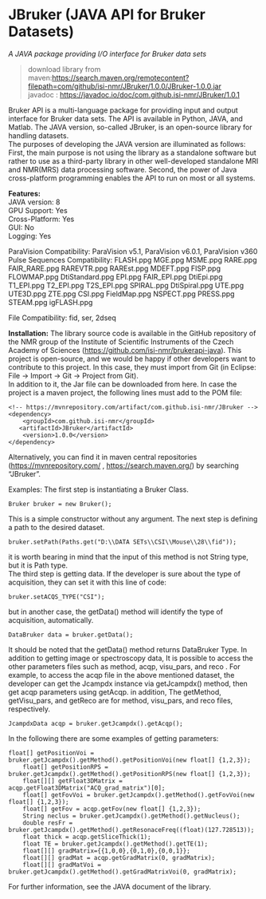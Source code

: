 
**JBruker (JAVA API for Bruker Datasets)**  
================================================
*A JAVA package providing I/O interface for Bruker data sets*  
>download library from maven:https://search.maven.org/remotecontent?filepath=com/github/isi-nmr/JBruker/1.0.0/JBruker-1.0.0.jar  
>javadoc : https://javadoc.io/doc/com.github.isi-nmr/JBruker/1.0.1  

Bruker API is a multi-language package for providing input and output interface for Bruker data sets. The API is available in Python, JAVA, and Matlab. The JAVA version, so-called JBruker, is an open-source library for handling datasets.  
The purposes of developing the JAVA version are illuminated as follows: First, the main purpose is not using the library as a standalone software but rather to use as a third-party library in other well-developed standalone MRI and NMR(MRS) data processing software. Second, the power of Java cross-platform programming enables the API to run on most or all systems.  

**Features:**  
JAVA version:	8  
GPU Support:	Yes  
Cross-Platform:	Yes  
GUI:	No  
Logging:	Yes  


ParaVision Compatibility:	ParaVision v5.1, 
ParaVision v6.0.1, 
ParaVision v360  
Pulse Sequences Compatibility:	FLASH.ppg
MGE.ppg
MSME.ppg
RARE.ppg
FAIR_RARE.ppg
RAREVTR.ppg
RAREst.ppg
MDEFT.ppg
FISP.ppg
FLOWMAP.ppg
DtiStandard.ppg
EPI.ppg
FAIR_EPI.ppg
DtiEpi.ppg
T1_EPI.ppg
T2_EPI.ppg
T2S_EPI.ppg
SPIRAL.ppg
DtiSpiral.ppg
UTE.ppg
UTE3D.ppg
ZTE.ppg
CSI.ppg
FieldMap.ppg
NSPECT.ppg
PRESS.ppg
STEAM.ppg
igFLASH.ppg  

File Compatibility:	fid, ser, 
2dseq

**Installation:** 
The library source code is available in the GitHub repository of the NMR group of the Institute of Scientific Instruments of the Czech Academy of Sciences (https://github.com/isi-nmr/brukerapi-java). This project is open-source, and we would be happy if other developers want to contribute to this project. In this case, they must import from Git (in Eclipse: File -> Import -> Git -> Project from Git).  
In addition to it, the Jar file can be downloaded from here. In case the project is a maven project, the following lines must add to the POM file:  

    <!-- https://mvnrepository.com/artifact/com.github.isi-nmr/JBruker -->
    <dependency>
        <groupId>com.github.isi-nmr</groupId>
       <artifactId>JBruker</artifactId>
        <version>1.0.0</version>
    </dependency>

Alternatively, you can find it in maven central repositories (https://mvnrepository.com/ , https://search.maven.org/) by searching “JBruker”.
 
 


Examples:
The first step is instantiating a Bruker Class.  

    Bruker bruker = new Bruker();  

This is a simple constructor without any argument. The next step is defining a path to the desired dataset.  

    bruker.setPath(Paths.get("D:\\DATA SETs\\CSI\\Mouse\\28\\fid"));   

it is worth bearing in mind that the input of this method is not String type, but it is Path type.  
The third step is getting data. If the developer is sure about the type of acquisition, they can set it with this line of code:  

    bruker.setACQS_TYPE("CSI");

but in another case, the getData() method will identify the type of acquisition, automatically.

    DataBruker data = bruker.getData();

It should be noted that the getData() method returns DataBruker Type.
In addition to getting image or spectroscopy data, It is possible to access the other parameters files such as method, acqp, visu_pars, and reco . For example, to access the acqp file in the above mentioned dataset, the developer can get the Jcampdx instance via getJcampdx() method, then get acqp parameters using getAcqp. in addition, The getMethod, getVisu_pars, and getReco are for method, visu_pars, and reco files, respectively.  

    JcampdxData acqp = bruker.getJcampdx().getAcqp();

In the following there are some examples of getting parameters:  
	

    float[] getPositionVoi = bruker.getJcampdx().getMethod().getPositionVoi(new float[] {1,2,3});
    	float[] getPositionRPS = bruker.getJcampdx().getMethod().getPositionRPS(new float[] {1,2,3});
    	float[][] getFloat3DMatrix = acqp.getFloat3DMatrix("ACQ_grad_matrix")[0];
    	float[] getFovVoi = bruker.getJcampdx().getMethod().getFovVoi(new float[] {1,2,3});
    	float[] getFov = acqp.getFov(new float[] {1,2,3});
    	String neclus = bruker.getJcampdx().getMethod().getNucleus();
    	double resFr = bruker.getJcampdx().getMethod().getResonaceFreq((float)(127.728513));
    	float thick = acqp.getSliceThick(1);
    	float TE = bruker.getJcampdx().getMethod().getTE(1);
    	float[][] gradMatrix={{1,0,0},{0,1,0},{0,0,1}};  
    	float[][] gradMat = acqp.getGradMatrix(0, gradMatrix);
    	float[][] gradMatVoi = bruker.getJcampdx().getMethod().getGradMatrixVoi(0, gradMatrix);

For further information, see the JAVA document of the library. 
